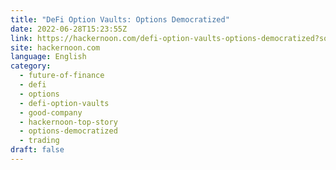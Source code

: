 ```yaml
---
title: "DeFi Option Vaults: Options Democratized"
date: 2022-06-28T15:23:55Z
link: https://hackernoon.com/defi-option-vaults-options-democratized?source=rss&utm_medium=RSS&utm_source=news.12bit.vn
site: hackernoon.com
language: English
category:
  - future-of-finance
  - defi
  - options
  - defi-option-vaults
  - good-company
  - hackernoon-top-story
  - options-democratized
  - trading
draft: false
---
```

